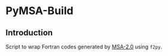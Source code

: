 # PyMSA-Build

## Introduction

Script to wrap Fortran codes generated by [MSA-2.0](https://github.com/szquchen/MSA-2.0) using `f2py`.
